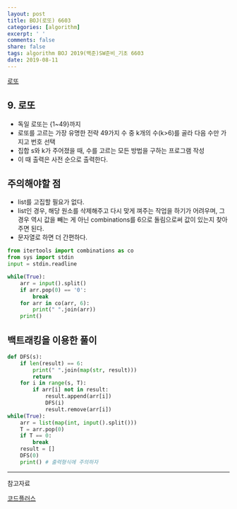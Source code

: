 ```yaml
---
layout: post
title: BOJ(로또) 6603
categories: [algorithm]
excerpt: ' '
comments: false
share: false
tags: algorithm BOJ 2019(백준)SW준비_기초 6603
date: 2019-08-11
---
```


[로또](https://www.acmicpc.net/problem/6603)

## 9. 로또

- 독일 로또는 {1~49}까지
- 로또를 고르는 가장 유명한 전략 49가지 수 중 k개의 수(k>6)를 골라 다음 수만 가지고 번호 선택
- 집합 s와 k가 주어졌을 때, 수를 고르는 모든 방법을 구하는 프로그램 작성
- 이 때 출력은 사전 순으로 출력한다.

## 주의해야할 점

- list를 고집할 필요가 없다.
- list인 경우, 해당 원소를 삭제해주고 다시 맞게 껴주는 작업을 하기가 어려우며, 그 경우 역시 값을 빼는 게 아닌 combinations를 6으로 돌림으로써 값이 있는지 찾아주면 된다.
- 문자열로 하면 더 간편하다.

```python
from itertools import combinations as co
from sys import stdin
input = stdin.readline

while(True):
    arr = input().split()
    if arr.pop(0) == '0':
        break
    for arr in co(arr, 6):
        print(" ".join(arr))
    print()

```

## 백트래킹을 이용한 풀이

```python
def DFS(s):
    if len(result) == 6:
        print(" ".join(map(str, result)))
        return
    for i in range(s, T):
        if arr[i] not in result:
            result.append(arr[i])
            DFS(i)
            result.remove(arr[i])
while(True):
    arr = list(map(int, input().split()))
    T = arr.pop(0)
    if T == 0:
        break
    result = []
    DFS(0)
    print() # 출력형식에 주의하자
```

---

참고자료

[코드플러스](https://code.plus/course/32)
